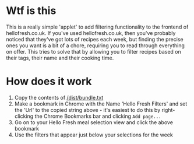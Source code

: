 # Wtf is this

This is a really simple 'applet' to add filtering functionality to the frontend of hellofresh.co.uk. If you've used hellofresh.co.uk, then you've probably noticed that they've got lots of recipes each week, but finding the precise ones you want is a bit of a chore, requiring you to read through everything on offer. This tries to solve that by allowing you to filter recipes based on their tags, their name and their cooking time.

# How does it work

1. Copy the contents of [/dist/bundle.txt](https://raw.githubusercontent.com/TenaciousBen/hello-fresh-filters/master/dist/bundle.txt)
2. Make a bookmark in Chrome with the Name 'Hello Fresh Filters' and set the 'Url' to the copied string above - it's easiest to do this by right-clicking the Chrome Bookmarks bar and clicking `Add page...`
3. Go on to your Hello Fresh meal selection view and click the above bookmark
4. Use the filters that appear just below your selections for the week